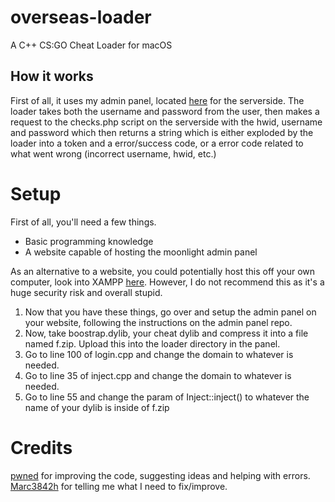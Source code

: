 # overseas-loader
A C++ CS:GO Cheat Loader for macOS

## How it works
First of all, it uses my admin panel, located <a href="https://github.com/gLevaa/moonlight-admin">here</a> for the serverside. The loader takes both the username and password from the user, then makes a request to the checks.php script on the serverside with the hwid, username and password which then returns a string which is either exploded by the loader into a token and a error/success code, or a error code related to what went wrong (incorrect username, hwid, etc.)

# Setup
First of all, you'll need a few things. 

<ul>
  <li>Basic programming knowledge</li>
  <li>A website capable of hosting the moonlight admin panel</li>
</ul>

As an alternative to a website, you could potentially host this off your own computer, look into XAMPP <a href="https://www.apachefriends.org/download.html">here</a>. However, I do not recommend this as it's a huge security risk and overall stupid.

<ol>
  <li>Now that you have these things, go over and setup the admin panel on your website, following the instructions on the admin panel repo.</li>
  <li>Now, take boostrap.dylib, your cheat dylib and compress it into a file named f.zip. Upload this into the loader directory in the panel.</li>
  <li>Go to line 100 of login.cpp and change the domain to whatever is needed.</li>
  <li>Go to line 35 of inject.cpp and change the domain to whatever is needed.</li>
  <li>Go to line 55 and change the param of Inject::inject() to whatever the name of your dylib is inside of f.zip</li>
</ol>

# Credits
<a href="https://github.com/pwnedboi/">pwned</a> for improving the code, suggesting ideas and helping with errors.<br>
<a href="https://github.com/Marc3842h/">Marc3842h</a> for telling me what I need to fix/improve.
